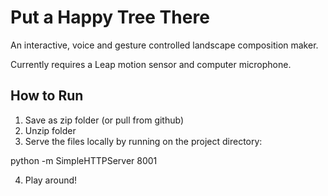 

Put a Happy Tree There
==============

An interactive, voice and gesture controlled landscape composition maker.

Currently requires a Leap motion sensor and computer microphone.


How to Run
-----------

1. Save as zip folder (or pull from github)
2. Unzip folder
3. Serve the files locally by running on the project directory:

python -m SimpleHTTPServer 8001


4. Play around!
